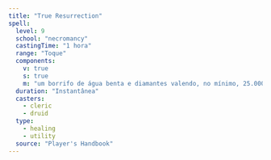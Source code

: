 ```yaml
---
title: "True Resurrection"
spell:
  level: 9
  school: "necromancy"
  castingTime: "1 hora"
  range: "Toque"
  components:
    v: true
    s: true
    m: "um borrifo de água benta e diamantes valendo, no mínimo, 25.000 po, consumidos pela magia"
  duration: "Instantânea"
  casters:
    - cleric
    - druid
  type:
    - healing
    - utility
  source: "Player's Handbook"
---
```

